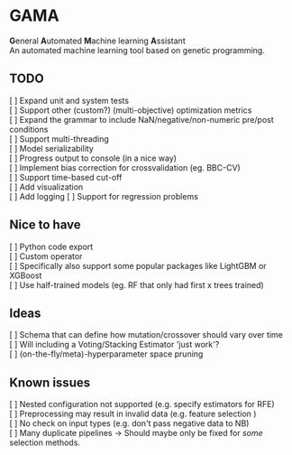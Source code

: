 # GAMA
**G**eneral **A**utomated **M**achine learning **A**ssistant  
An automated machine learning tool based on genetic programming.
	
## TODO
[ ] Expand unit and system tests  
[ ] Support other (custom?) (multi-objective) optimization metrics  
[ ] Expand the grammar to include NaN/negative/non-numeric pre/post conditions  
[ ] Support multi-threading  
[ ] Model serializability  
[ ] Progress output to console (in a nice way)  
[ ] Implement bias correction for crossvalidation (eg. BBC-CV)  
[ ] Support time-based cut-off  
[ ] Add visualization  
[ ] Add logging
[ ] Support for regression problems

## Nice to have
[ ] Python code export  
[ ] Custom operator  
	[ ] Specifically also support some popular packages like LightGBM or XGBoost  
[ ] Use half-trained models (eg. RF that only had first x trees trained)  

## Ideas
[ ] Schema that can define how mutation/crossover should vary over time  
[ ] Will including a Voting/Stacking Estimator 'just work'?  
[ ] (on-the-fly/meta)-hyperparameter space pruning  

## Known issues
[ ] Nested configuration not supported (e.g. specify estimators for RFE)  
[ ] Preprocessing may result in invalid data (e.g. feature selection )  
[ ] No check on input types (e.g. don't pass negative data to NB)       
[ ] Many duplicate pipelines -> Should maybe only be fixed for *some* selection methods.  
